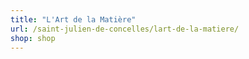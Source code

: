 ```yaml
---
title: "L'Art de la Matière"
url: /saint-julien-de-concelles/lart-de-la-matiere/
shop: shop
---
```

